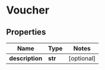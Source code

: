 # Voucher

## Properties
Name | Type | Notes
------------ | ------------- | -------------
**description** | **str** | [optional]


